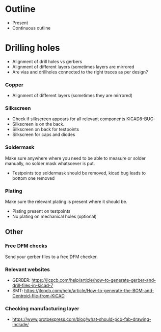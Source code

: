 # Outline
- Present
- Continuous outline


# Drilling holes
- Alignment of drill holes vs gerbers
- Alignment of different layers (sometimes layers are mirrored
- Are vias and drillholes connected to the right traces as per design?


### Copper
- Alignment of different layers (sometimes they are mirrored)

### Silkscreen
- Check if silkscreen appears for all relevant components
KICAD8-BUG:
- Silkscreen is on the back.
- Silkscreen on back for testpoints
- Silkscreen for caps and diodes


### Soldermask
Make sure anywhere where you need to be able to measure or solder manually, no solder mask whatsoever is put.
- Testpoints top soldermask should be removed, kicad bug leads to bottom one removed


### Plating
Make sure the relevant plating is present where it should be.
- Plating present on testpoints
- No plating on mechanical holes (optional)


## Other
### Free DFM checks
Send your gerber files to a free DFM checker.

### Relevant websites
- GERBER: https://jlcpcb.com/help/article/how-to-generate-gerber-and-drill-files-in-kicad-7
- SMT: https://jlcpcb.com/help/article/How-to-generate-the-BOM-and-Centroid-file-from-KiCAD


### Checking manufacturing layer
- https://www.protoexpress.com/blog/what-should-pcb-fab-drawing-include/